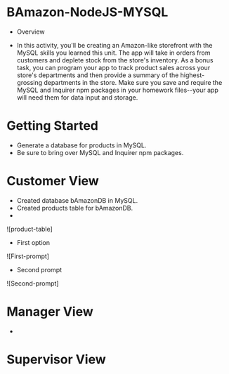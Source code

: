 # BAmazon-NodeJS-MYSQL

* Overview 

- In this activity, you'll be creating an Amazon-like storefront with the MySQL skills you learned this unit. The app will take in orders from customers and deplete stock from the store's inventory. As a bonus task, you can program your app to track product sales across your store's departments and then provide a summary of the highest-grossing departments in the store.
Make sure you save and require the MySQL and Inquirer npm packages in your homework files--your app will need them for data input and storage.

# Getting Started
 
* Generate a database for products in MySQL.
* Be sure to bring over MySQL and Inquirer npm packages.

# Customer View

* Created database bAmazonDB in MySQL.
* Created products table for bAmazonDB.
* 

![product-table]

* First option 

![First-prompt]


* Second prompt 

![Second-prompt]


# Manager View

* 

# Supervisor View


 
